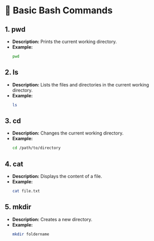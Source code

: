 # 🚀 Basic Bash Commands

## 1. pwd

- **Description:** Prints the current working directory.
- **Example:**
    ```bash
    pwd
    ```

## 2. ls

- **Description:** Lists the files and directories in the current working directory.
- **Example:**
    ```bash
    ls
    ```

## 3. cd

- **Description:** Changes the current working directory.
- **Example:**
    ```bash
    cd /path/to/directory
    ```

## 4. cat

- **Description:** Displays the content of a file.
- **Example:**
    ```bash
    cat file.txt
    ```

## 5. mkdir

- **Description:** Creates a new directory.
- **Example:**
    ```bash
    mkdir foldername
    ```
